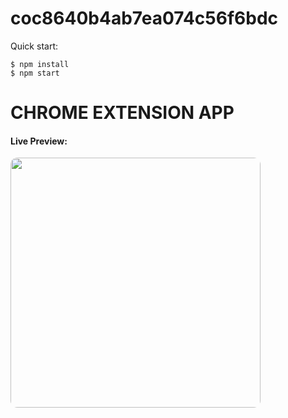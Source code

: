 # coc8640b4ab7ea074c56f6bdc

Quick start:

```
$ npm install
$ npm start
````
<h1>CHROME EXTENSION APP</h1>
<h4>Live Preview:</h4>
<a href="https://genuine-cuchufli-04f9ca.netlify.app/"><img src="/screenshot.png" alt="" width="400px" style="border-radius: 0.8em;"></a>

